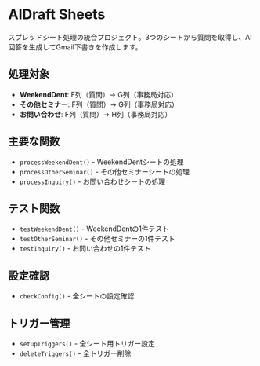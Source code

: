 # AIDraft Sheets

スプレッドシート処理の統合プロジェクト。3つのシートから質問を取得し、AI回答を生成してGmail下書きを作成します。

## 処理対象

- **WeekendDent**: F列（質問）→ G列（事務局対応）
- **その他セミナー**: F列（質問）→ G列（事務局対応）  
- **お問い合わせ**: F列（質問）→ H列（事務局対応）

## 主要な関数

- `processWeekendDent()` - WeekendDentシートの処理
- `processOtherSeminar()` - その他セミナーシートの処理
- `processInquiry()` - お問い合わせシートの処理

## テスト関数

- `testWeekendDent()` - WeekendDentの1件テスト
- `testOtherSeminar()` - その他セミナーの1件テスト
- `testInquiry()` - お問い合わせの1件テスト

## 設定確認

- `checkConfig()` - 全シートの設定確認

## トリガー管理

- `setupTriggers()` - 全シート用トリガー設定
- `deleteTriggers()` - 全トリガー削除
